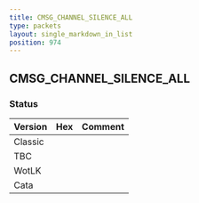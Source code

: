 ```yaml
---
title: CMSG_CHANNEL_SILENCE_ALL
type: packets
layout: single_markdown_in_list
position: 974
---
```


## CMSG_CHANNEL_SILENCE_ALL

### Status

Version | Hex | Comment
---------- | ---------- | ---------- 
Classic |  |  
TBC |  |  
WotLK |  |  
Cata |  |  
